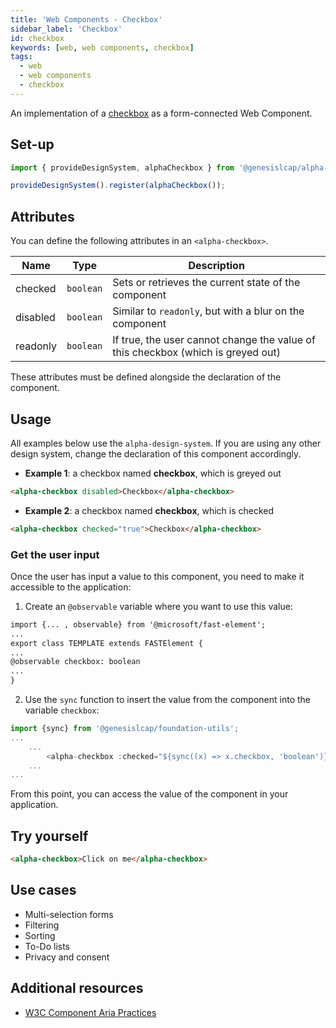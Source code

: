 ```yaml
---
title: 'Web Components - Checkbox'
sidebar_label: 'Checkbox'
id: checkbox
keywords: [web, web components, checkbox]
tags:
  - web
  - web components
  - checkbox
---
```


An implementation of a [checkbox](https://developer.mozilla.org/en-US/docs/Web/HTML/Element/Input/checkbox) as a form-connected Web Component.

## Set-up

```ts
import { provideDesignSystem, alphaCheckbox } from '@genesislcap/alpha-design-system';

provideDesignSystem().register(alphaCheckbox());
```

## Attributes

You can define the following attributes in an `<alpha-checkbox>`.

| Name        | Type      | Description                                                                          |
|-------------|-----------|--------------------------------------------------------------------------------------|
| checked     | `boolean` | Sets or retrieves the current state of the component                                 |
| disabled    | `boolean` | Similar to `readonly`, but with a blur on the component                              |
| readonly    | `boolean` | If true, the user cannot change the value of this checkbox (which is greyed out)     |

These attributes must be defined alongside the declaration of the component.

## Usage
All examples below use the `alpha-design-system`. If you are using any other design system, change the declaration
of this component accordingly.

- **Example 1**: a checkbox named **checkbox**, which is greyed out
```html title="Example 1"
<alpha-checkbox disabled>Checkbox</alpha-checkbox>
```
- **Example 2**: a checkbox named **checkbox**, which is checked 
```html title="Example 2"
<alpha-checkbox checked="true">Checkbox</alpha-checkbox>
```

### Get the user input
Once the user has input a value to this component, you need to make it accessible to the application:

1. Create an `@observable` variable where you want to use this value:

```html {1,5}
import {... , observable} from '@microsoft/fast-element';
...
export class TEMPLATE extends FASTElement {
...
@observable checkbox: boolean
...
}
```

2. Use the `sync` function to insert the value from the component into the variable `checkbox`:

```typescript tile="Example 4" {1,4}
import {sync} from '@genesislcap/foundation-utils';
...
    ...
        <alpha-checkbox :checked="${sync((x) => x.checkbox, 'boolean')}">checkbox number 1</alpha-checkbox>
    ...
...    
```

From this point, you can access the value of the component in your application.

## Try yourself

```html title="try yourself" live
<alpha-checkbox>Click on me</alpha-checkbox>
```


## Use cases

- Multi-selection forms
- Filtering
- Sorting
- To-Do lists
- Privacy and consent

## Additional resources

- [W3C Component Aria Practices](https://w3c.github.io/aria-practices/#checkbox)
